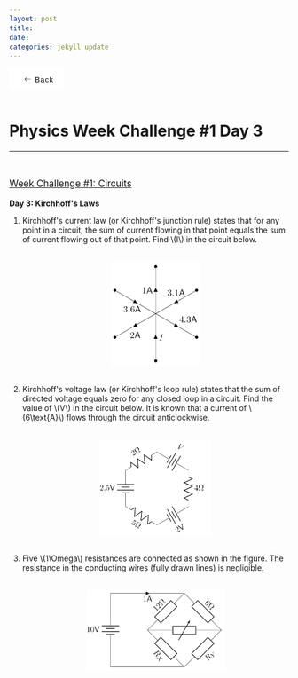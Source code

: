 ```yaml
---
layout: post
title:  
date:   
categories: jekyll update
---
```


<style>
    button {
        display: flex;
        height: 3em;
        width: 100px;
        align-items: center;
        justify-content: center;
        background-color: #eeeeee4b;
        border-radius: 3px;
        letter-spacing: 1px;
        transition: all 0.2s linear;
        cursor: pointer;
        border: none;
        background: #fff;
    }

        button > svg {
            margin-right: 5px;
            margin-left: 5px;
            font-size: 20px;
            transition: all 0.4s ease-in;
        }

        button:hover > svg {
            font-size: 1.2em;
            transform: translateX(-5px);
        }

        button:hover {
            box-shadow: 9px 9px 33px #d1d1d1, -9px -9px 33px #ffffff;
            transform: translateY(-2px);
        }
</style>

<style>
a:link, a:visited{
  color: black;
  text-decoration: none;
}
a:hover {
  color: orange;
  text-decoration: none;
}
a:active {
    color: red !important;
}
</style>

<script id="MathJax-script" async src="https://cdn.jsdelivr.net/npm/mathjax@3/es5/tex-mml-chtml.js"></script>
<link rel="stylesheet" type="text/css" href="https://tikzjax.com/v1/fonts.css">
<script src="https://tikzjax.com/v1/tikzjax.js"></script>
<script src="//i.upmath.me/latex.js"></script>

<a href="/main_pages/Handouts.html" style="color:black;text-decoration:none">
<button>
    <svg height="16" width="16" xmlns="http://www.w3.org/2000/svg" version="1.1" viewBox="0 0 1024 1024"><path d="M874.690416 495.52477c0 11.2973-9.168824 20.466124-20.466124 20.466124l-604.773963 0 188.083679 188.083679c7.992021 7.992021 7.992021 20.947078 0 28.939099-4.001127 3.990894-9.240455 5.996574-14.46955 5.996574-5.239328 0-10.478655-1.995447-14.479783-5.996574l-223.00912-223.00912c-3.837398-3.837398-5.996574-9.046027-5.996574-14.46955 0-5.433756 2.159176-10.632151 5.996574-14.46955l223.019353-223.029586c7.992021-7.992021 20.957311-7.992021 28.949332 0 7.992021 8.002254 7.992021 20.957311 0 28.949332l-188.073446 188.073446 604.753497 0C865.521592 475.058646 874.690416 484.217237 874.690416 495.52477z"></path></svg>
    <span>Back</span>
</button>
</a>

<br />
<head>
    <h1>
        Physics Week Challenge #1 Day 3
    </h1>
</head>

<hr />

<br />
<p style="text-decoration:underline;font-size:larger">
Week Challenge #1: Circuits
<p />

<b>Day 3: Kirchhoff's Laws</b>
<ol>
    <li>
            Kirchhoff's current law (or Kirchhoff's junction rule) states that for any point in a circuit, the sum of current flowing in that point equals the sum of current flowing out of that point. Find \(I\) in the circuit below.
    </li>
    <br />
        <p align="center">
            <img class="center" src="/main_pages/PWC/W1D31.png" width="160px" alt="W1D31">
        </p>
    <br />
    <li>
            Kirchhoff's voltage law (or Kirchhoff's loop rule) states that the sum of directed voltage equals zero for any closed loop in a circuit. Find the value of \(V\) in the circuit below. It is known that a current of \(6\text{A}\) flows through the circuit anticlockwise.
    </li>
    <br />
        <p align="center">
            <img class="center" src="/main_pages/PWC/W1D32.png" width="200px" alt="W1D32">
        </p>
    <br />
    <li>
            Five \(1\Omega\) resistances are connected as shown in the figure. The resistance in the conducting wires (fully drawn lines) is negligible.
    </li>
    <br />
        <p align="center">
            <img class="center" src="/main_pages/PWC/W1D33.png" width="250px" alt="W1D33">
        </p>
</ol>


